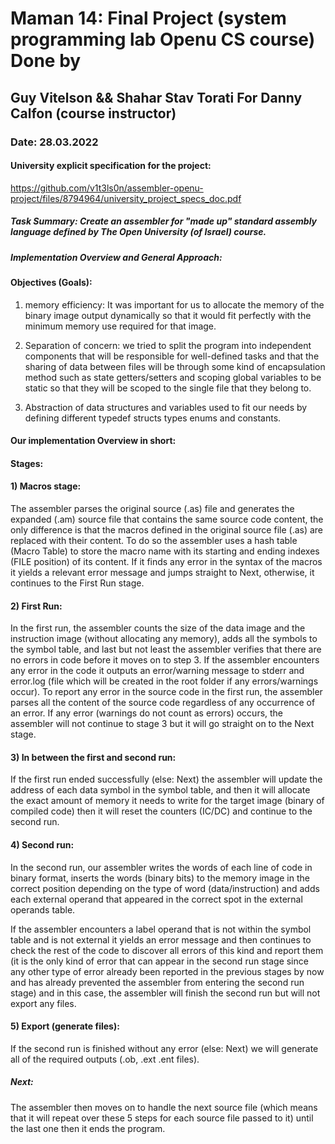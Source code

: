 
# Maman 14: Final Project (system programming lab Openu CS course) Done by 
## Guy Vitelson && Shahar Stav Torati For Danny Calfon (course instructor)
### Date: 28.03.2022
#### University explicit specification for the project:
https://github.com/v1t3ls0n/assembler-openu-project/files/8794964/university_project_specs_doc.pdf


##### Task Summary: Create an assembler for "made up" standard assembly language defined by The Open University (of Israel) course.
##### Implementation Overview and General Approach:

#### Objectives (Goals): ### 
1) memory efficiency: It was important for us to allocate the memory of the binary image output dynamically so that it would fit perfectly with the minimum memory use required for that image.

2) Separation of concern: we tried to split the program into independent components that will be responsible for well-defined tasks and that the sharing of data between files will be through some kind of encapsulation method such as state getters/setters and scoping global variables to be static so that they will be scoped to the single file that they belong to.

3) Abstraction of data structures and variables used to fit our needs by defining different typedef structs types enums and constants.

#### Our implementation Overview in short:
#### Stages:

#### 1) Macros stage:
The assembler parses the original source (.as) file and generates the expanded (.am) source file that contains the same source code content, the only difference is that the macros defined in the original source file (.as) are replaced with their content. To do so the assembler uses a hash table (Macro Table) to store the macro name with its starting and ending indexes (FILE position) of its content. If it finds any error in the syntax of the macros it yields a relevant error message and jumps straight to Next, otherwise, it continues to the First Run stage.

#### 2) First Run:
In the first run, the assembler counts the size of the data image and the instruction image (without allocating any memory), adds all the symbols to the symbol table, and last but not least the assembler verifies that there are no errors in code before it moves on to step 3. If the assembler encounters any error in the code it outputs an error/warning message to stderr and error.log (file which will be created in the root folder if any errors/warnings occur). To report any error in the source code in the first run, the assembler parses all the content of the source code regardless of any occurrence of an error. If any error (warnings do not count as errors) occurs, the assembler will not continue to stage 3 but it will go straight on to the Next stage.
 
#### 3) In between the first and second run:
If the first run ended successfully (else: Next) the assembler will update the address of each data symbol in the symbol table, and then it will allocate the exact amount of memory it needs to write for the target image (binary of compiled code) then it will reset the counters (IC/DC) and continue to the second run.

#### 4) Second run:
In the second run, our assembler writes the words of each line of code in binary format, inserts the words (binary bits) to the memory image in the correct position depending on the type of word (data/instruction) and adds each external operand that appeared in the correct spot in the external operands table.

If the assembler encounters a label operand that is not within the symbol table and is not external it yields an error message and then continues to check the rest of the code to discover all errors of this kind and report them (it is the only kind of error that can appear in the second run stage since any other type of error already been reported in the previous stages by now and has already prevented the assembler from entering the second run stage) and in this case, the assembler will finish the second run but will not export any files.

 #### 5) Export (generate files):
If the second run is finished without any error (else: Next) we will generate all of the required outputs (.ob, .ext .ent files).

##### Next:
The assembler then moves on to handle the next source file (which means that it will repeat over these 5 steps for each source file passed to it) until the last one then it ends the program.
